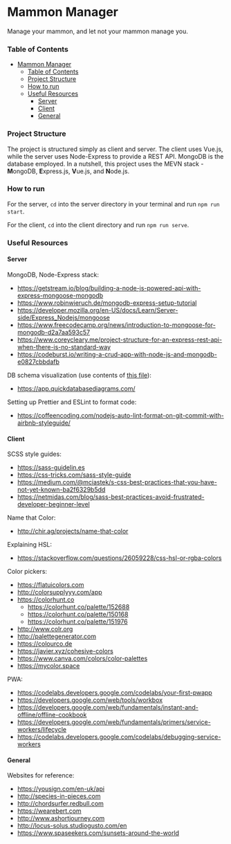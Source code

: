 # Mammon Manager
Manage your mammon, and let not your mammon manage you.

### Table of Contents
- [Mammon Manager](#mammon-manager)
    - [Table of Contents](#table-of-contents)
    - [Project Structure](#project-structure)
    - [How to run](#how-to-run)
    - [Useful Resources](#useful-resources)
      - [Server](#server)
      - [Client](#client)
      - [General](#general)

### Project Structure 
The project is structured simply as client and server. The client uses Vue.js, while the server uses Node-Express to 
provide a REST API. MongoDB is the database employed. In a nutshell, this project uses the MEVN stack - **M**ongoDB, 
**E**xpress.js, **V**ue.js, and **N**ode.js.

### How to run
For the server, `cd` into the server directory in your terminal and run `npm run start`.

For the client, `cd` into the client directory and run `npm run serve`.

### Useful Resources
#### Server
MongoDB, Node-Express stack:
* https://getstream.io/blog/building-a-node-js-powered-api-with-express-mongoose-mongodb
* https://www.robinwieruch.de/mongodb-express-setup-tutorial
* https://developer.mozilla.org/en-US/docs/Learn/Server-side/Express_Nodejs/mongoose
* https://www.freecodecamp.org/news/introduction-to-mongoose-for-mongodb-d2a7aa593c57
* https://www.coreycleary.me/project-structure-for-an-express-rest-api-when-there-is-no-standard-way
* https://codeburst.io/writing-a-crud-app-with-node-js-and-mongodb-e0827cbbdafb

DB schema visualization (use contents of [this file](server/dataVis.txt)):
* https://app.quickdatabasediagrams.com/

Setting up Prettier and ESLint to format code:
* https://coffeencoding.com/nodejs-auto-lint-format-on-git-commit-with-airbnb-styleguide/

#### Client
SCSS style guides:
* https://sass-guidelin.es
* https://css-tricks.com/sass-style-guide
* https://medium.com/@mciastek/s-css-best-practices-that-you-have-not-yet-known-ba2f6329b5dd
* https://netmidas.com/blog/sass-best-practices-avoid-frustrated-developer-beginner-level

Name that Color:
* http://chir.ag/projects/name-that-color

Explaining HSL:
* https://stackoverflow.com/questions/26059228/css-hsl-or-rgba-colors

Color pickers:
* https://flatuicolors.com
* http://colorsupplyyy.com/app
* https://colorhunt.co
    * https://colorhunt.co/palette/152688
    * https://colorhunt.co/palette/150168
    * https://colorhunt.co/palette/151976
* http://www.colr.org
* http://palettegenerator.com
* https://colourco.de
* https://javier.xyz/cohesive-colors
* https://www.canva.com/colors/color-palettes
* https://mycolor.space

PWA:
* https://codelabs.developers.google.com/codelabs/your-first-pwapp
* https://developers.google.com/web/tools/workbox
* https://developers.google.com/web/fundamentals/instant-and-offline/offline-cookbook
* https://developers.google.com/web/fundamentals/primers/service-workers/lifecycle
* https://codelabs.developers.google.com/codelabs/debugging-service-workers

#### General
Websites for reference:
* https://yousign.com/en-uk/api  
* http://species-in-pieces.com 
* http://chordsurfer.redbull.com
* https://wearebert.com
* http://www.ashortjourney.com
* http://locus-solus.studiogusto.com/en
* https://www.spaseekers.com/sunsets-around-the-world
